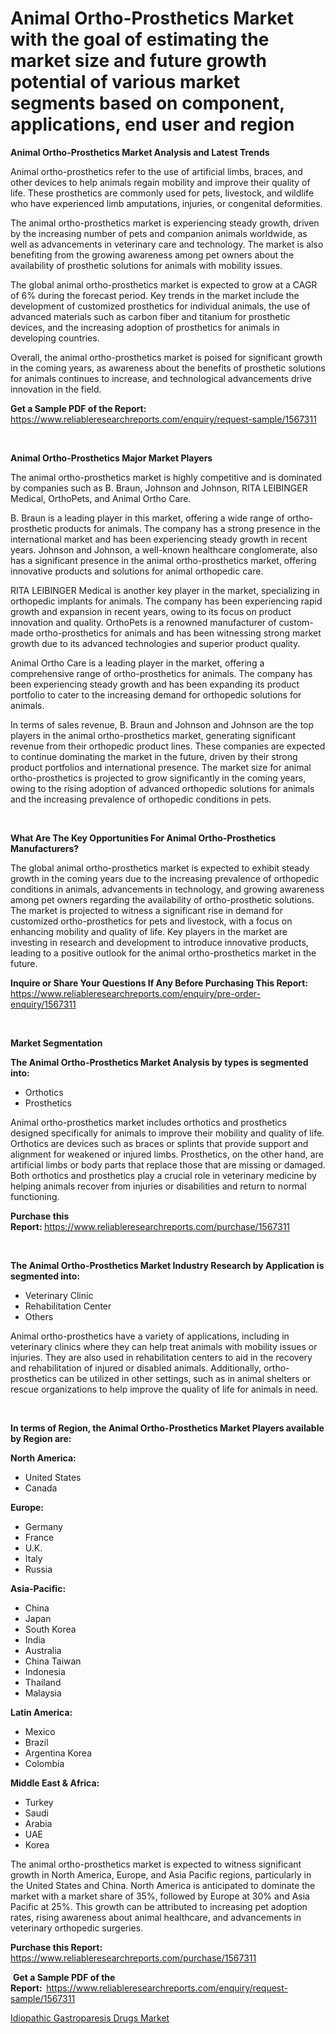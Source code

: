 <p><h1>Animal Ortho-Prosthetics Market with the goal of estimating the market size and future growth potential of various market segments based on component, applications, end user and region</h1></p><p><strong>Animal Ortho-Prosthetics Market Analysis and Latest Trends</strong></p>
<p><p>Animal ortho-prosthetics refer to the use of artificial limbs, braces, and other devices to help animals regain mobility and improve their quality of life. These prosthetics are commonly used for pets, livestock, and wildlife who have experienced limb amputations, injuries, or congenital deformities.</p><p>The animal ortho-prosthetics market is experiencing steady growth, driven by the increasing number of pets and companion animals worldwide, as well as advancements in veterinary care and technology. The market is also benefiting from the growing awareness among pet owners about the availability of prosthetic solutions for animals with mobility issues.</p><p>The global animal ortho-prosthetics market is expected to grow at a CAGR of 6% during the forecast period. Key trends in the market include the development of customized prosthetics for individual animals, the use of advanced materials such as carbon fiber and titanium for prosthetic devices, and the increasing adoption of prosthetics for animals in developing countries.</p><p>Overall, the animal ortho-prosthetics market is poised for significant growth in the coming years, as awareness about the benefits of prosthetic solutions for animals continues to increase, and technological advancements drive innovation in the field.</p></p>
<p><strong>Get a Sample PDF of the Report:&nbsp;</strong> <a href="https://www.reliableresearchreports.com/enquiry/request-sample/1567311">https://www.reliableresearchreports.com/enquiry/request-sample/1567311</a></p>
<p>&nbsp;</p>
<p><strong>Animal Ortho-Prosthetics Major Market Players</strong></p>
<p><p>The animal ortho-prosthetics market is highly competitive and is dominated by companies such as B. Braun, Johnson and Johnson, RITA LEIBINGER Medical, OrthoPets, and Animal Ortho Care. </p><p>B. Braun is a leading player in this market, offering a wide range of ortho-prosthetic products for animals. The company has a strong presence in the international market and has been experiencing steady growth in recent years. Johnson and Johnson, a well-known healthcare conglomerate, also has a significant presence in the animal ortho-prosthetics market, offering innovative products and solutions for animal orthopedic care.</p><p>RITA LEIBINGER Medical is another key player in the market, specializing in orthopedic implants for animals. The company has been experiencing rapid growth and expansion in recent years, owing to its focus on product innovation and quality. OrthoPets is a renowned manufacturer of custom-made ortho-prosthetics for animals and has been witnessing strong market growth due to its advanced technologies and superior product quality.</p><p>Animal Ortho Care is a leading player in the market, offering a comprehensive range of ortho-prosthetics for animals. The company has been experiencing steady growth and has been expanding its product portfolio to cater to the increasing demand for orthopedic solutions for animals.</p><p>In terms of sales revenue, B. Braun and Johnson and Johnson are the top players in the animal ortho-prosthetics market, generating significant revenue from their orthopedic product lines. These companies are expected to continue dominating the market in the future, driven by their strong product portfolios and international presence. The market size for animal ortho-prosthetics is projected to grow significantly in the coming years, owing to the rising adoption of advanced orthopedic solutions for animals and the increasing prevalence of orthopedic conditions in pets.</p></p>
<p>&nbsp;</p>
<p><strong>What Are The Key Opportunities For Animal Ortho-Prosthetics Manufacturers?</strong></p>
<p><p>The global animal ortho-prosthetics market is expected to exhibit steady growth in the coming years due to the increasing prevalence of orthopedic conditions in animals, advancements in technology, and growing awareness among pet owners regarding the availability of ortho-prosthetic solutions. The market is projected to witness a significant rise in demand for customized ortho-prosthetics for pets and livestock, with a focus on enhancing mobility and quality of life. Key players in the market are investing in research and development to introduce innovative products, leading to a positive outlook for the animal ortho-prosthetics market in the future.</p></p>
<p><strong>Inquire or Share Your Questions If Any Before Purchasing This Report:</strong> <a href="https://www.reliableresearchreports.com/enquiry/pre-order-enquiry/1567311">https://www.reliableresearchreports.com/enquiry/pre-order-enquiry/1567311</a></p>
<p>&nbsp;</p>
<p><strong>Market Segmentation</strong></p>
<p><strong>The Animal Ortho-Prosthetics Market Analysis by types is segmented into:</strong></p>
<p><ul><li>Orthotics</li><li>Prosthetics</li></ul></p>
<p><p>Animal ortho-prosthetics market includes orthotics and prosthetics designed specifically for animals to improve their mobility and quality of life. Orthotics are devices such as braces or splints that provide support and alignment for weakened or injured limbs. Prosthetics, on the other hand, are artificial limbs or body parts that replace those that are missing or damaged. Both orthotics and prosthetics play a crucial role in veterinary medicine by helping animals recover from injuries or disabilities and return to normal functioning.</p></p>
<p><strong>Purchase this Report:&nbsp;</strong><a href="https://www.reliableresearchreports.com/purchase/1567311">https://www.reliableresearchreports.com/purchase/1567311</a></p>
<p>&nbsp;</p>
<p><strong>The Animal Ortho-Prosthetics Market Industry Research by Application is segmented into:</strong></p>
<p><ul><li>Veterinary Clinic</li><li>Rehabilitation Center</li><li>Others</li></ul></p>
<p><p>Animal ortho-prosthetics have a variety of applications, including in veterinary clinics where they can help treat animals with mobility issues or injuries. They are also used in rehabilitation centers to aid in the recovery and rehabilitation of injured or disabled animals. Additionally, ortho-prosthetics can be utilized in other settings, such as in animal shelters or rescue organizations to help improve the quality of life for animals in need.</p></p>
<p>&nbsp;</p>
<p><strong>In terms of Region, the Animal Ortho-Prosthetics Market Players available by Region are:</strong></p>
<p>
    <p> <strong> North America: </strong>
        <ul>
            <li>United States</li>
            <li>Canada</li>
        </ul>
        </p> 
    <p> <strong> Europe: </strong>
        <ul>
            <li>Germany</li>
            <li>France</li>
            <li>U.K.</li>
            <li>Italy</li>
            <li>Russia</li>
        </ul>
        </p> 
    <p> <strong> Asia-Pacific: </strong>
        <ul>
            <li>China</li>
            <li>Japan</li>
            <li>South Korea</li>
            <li>India</li>
            <li>Australia</li>
            <li>China Taiwan</li>
            <li>Indonesia</li>
            <li>Thailand</li>
            <li>Malaysia</li>
        </ul>
        </p> 
    <p> <strong> Latin America: </strong>
        <ul>
            <li>Mexico</li>
            <li>Brazil</li>
            <li>Argentina Korea</li>
            <li>Colombia</li>
        </ul>
        </p> 
    <p> <strong> Middle East & Africa: </strong>
        <ul>
            <li>Turkey</li>
            <li>Saudi</li>
            <li>Arabia</li>
            <li>UAE</li>
            <li>Korea</li>
        </ul>
    </p>
    </p>
<p><p>The animal ortho-prosthetics market is expected to witness significant growth in North America, Europe, and Asia Pacific regions, particularly in the United States and China. North America is anticipated to dominate the market with a market share of 35%, followed by Europe at 30% and Asia Pacific at 25%. This growth can be attributed to increasing pet adoption rates, rising awareness about animal healthcare, and advancements in veterinary orthopedic surgeries.</p></p>
<p><strong>Purchase this Report: </strong><a href="https://www.reliableresearchreports.com/purchase/1567311">https://www.reliableresearchreports.com/purchase/1567311</a></p>
<p>&nbsp;<strong>Get a Sample PDF of the Report:&nbsp;&nbsp;</strong><a href="https://www.reliableresearchreports.com/enquiry/request-sample/1567311">https://www.reliableresearchreports.com/enquiry/request-sample/1567311</a></p>
<p><strong></strong></p>
<p><p><a href="https://github.com/peachesmcdowel1/Market-Research-Report-List-1/blob/main/idiopathic-gastroparesis-drugs-market.md">Idiopathic Gastroparesis Drugs Market</a></p></p>